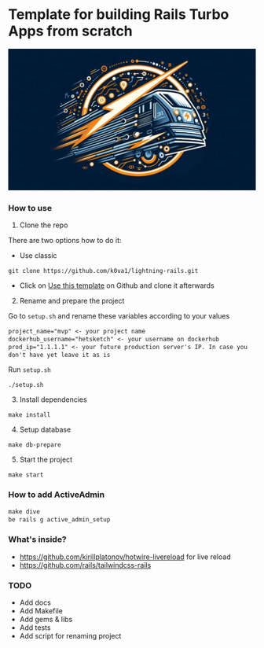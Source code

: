 # Template for building Rails Turbo Apps from scratch

![Lightning Rails](images/logo.webp)

### How to use

1. Clone the repo

There are two options how to do it:

* Use classic

```
git clone https://github.com/k0va1/lightning-rails.git
```

* Click on [Use this template](https://github.com/new?template_name=lightning-rails&template_owner=k0va1) on Github and clone it afterwards

2. Rename and prepare the project

Go to `setup.sh` and rename these variables according to your values

```
project_name="mvp" <- your project name
dockerhub_username="hetsketch" <- your username on dockerhub
prod_ip="1.1.1.1" <- your future production server's IP. In case you don't have yet leave it as is
```

Run `setup.sh`

```
./setup.sh
```

3. Install dependencies

```
make install
```

4. Setup database

```
make db-prepare
```

5. Start the project

```
make start
```

### How to add ActiveAdmin

```
make dive
be rails g active_admin_setup
```

### What's inside?

* https://github.com/kirillplatonov/hotwire-livereload for live reload
* https://github.com/rails/tailwindcss-rails

### TODO

* Add docs
* Add Makefile
* Add gems & libs
* Add tests
* Add script for renaming project
